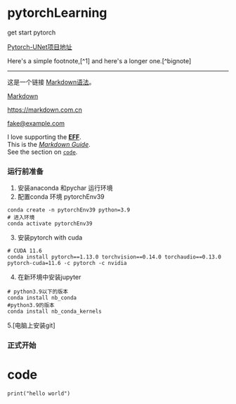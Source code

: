 # pytorchLearning

get start pytorch

[Pytorch-UNet项目地址](https://github.com/milesial/Pytorch-UNet)


Here's a simple footnote,[^1] and here's a longer one.[^bignote]

***

这是一个链接 [Markdown语法](https://markdown.com.cn "最好的markdown教程")。

[Markdown][1]


<https://markdown.com.cn>

<fake@example.com>



I love supporting the **[EFF](https://eff.org)**.  
This is the *[Markdown Guide](https://www.markdownguide.org)*.  
See the section on [`code`](#code).



### 运行前准备
1. 安装anaconda 和pychar 运行环境
2. 配置conda 环境 pytorchEnv39
```conda
conda create -n pytorchEnv39 python=3.9
# 进入环境
conda activate pytorchEnv39
```
3. 安装pytorch with cuda 

```conda
# CUDA 11.6
conda install pytorch==1.13.0 torchvision==0.14.0 torchaudio==0.13.0 pytorch-cuda=11.6 -c pytorch -c nvidia
```

4. 在新环境中安装jupyter
```
# python3.9以下的版本
conda install nb_conda
#python3.9的版本
conda install nb_conda_kernels
```

5.[电脑上安装git]
### 正式开始

# code
```
print("hello world")
```
[1]: (https://markdown.com.cn)
